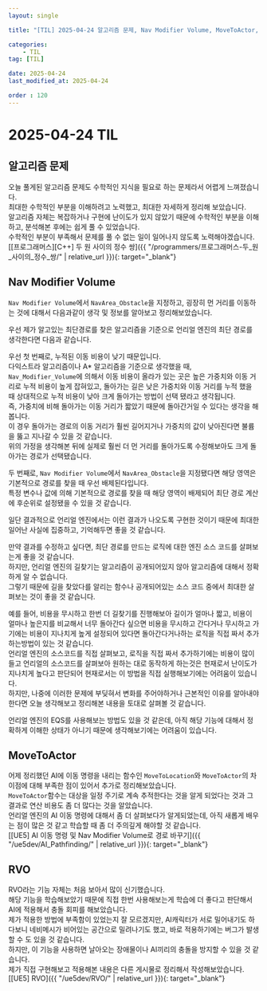 ```yaml
---
layout: single

title: "[TIL] 2025-04-24 알고리즘 문제, Nav Modifier Volume, MoveToActor, RVO"

categories:
    - TIL
tag: [TIL]

date: 2025-04-24
last_modified_at: 2025-04-24

order : 120
---
```


# 2025-04-24 TIL

## 알고리즘 문제

오늘 풀게된 알고리즘 문제도 수학적인 지식을 필요로 하는 문제라서 어렵게 느껴졌습니다.  
최대한 수학적인 부분을 이해하려고 노력했고, 최대한 자세하게 정리해 보았습니다.  
알고리즘 자체는 복잡하거나 구현에 난이도가 있지 않았기 때문에 수학적인 부분을 이해하고, 분석해본 후에는 쉽게 풀 수 있었습니다.  
수학적인 부분이 부족해서 문제를 풀 수 없는 일이 일어나지 않도록 노력해야겠습니다.  
[[프로그래머스][C++] 두 원 사이의 정수 쌍]({{ "/programmers/프로그래머스-두_원_사이의_정수_쌍/" | relative_url }}){: target="_blank"}

## Nav Modifier Volume

`Nav Modifier Volume`에서 `NavArea_Obstacle`을 지정하고, 굉장히 먼 거리를 이동하는 것에 대해서 다음과같이 생각 및 정보를 알아보고 정리해보았습니다.

우선 제가 알고있는 최단경로를 찾은 알고리즘을 기준으로 언리얼 엔진의 최단 경로를 생각한다면 다음과 같습니다.  

우선 첫 번째로, 누적된 이동 비용이 낮기 때문입니다.  
다익스트라 알고리즘이나 A* 알고리즘을 기준으로 생각했을 때, `Nav_Modifier_Volume`에 의해서 이동 비용이 올라가 있는 곳은 높은 가중치와 이동 거리로 누적 비용이 높게 잡혀있고, 돌아가는 길은 낮은 가중치와 이동 거리를 누적 했을 때 상대적으로 누적 비용이 낮아 크게 돌아가는 방법이 선택 됐라고 생각됩니다.  
즉, 가중치에 비해 돌아가는 이동 거리가 짧았기 때문에 돌아간거일 수 있다는 생각을 해봅니다.  
이 경우 돌아가는 경로의 이동 거리가 훨씬 길어지거나 가중치의 값이 낮아진다면 불륨을 뚫고 지나갈 수 있을 것 같습니다.  
위의 가정을 생각해본 뒤에 실제로 훨씬 더 먼 거리를 돌아가도록 수정해보아도 크게 돌아가는 경로가 선택됐습니다.

두 번째로, `Nav Modifier Volume`에서 `NavArea_Obstacle`을 지정됐다면 해당 영역은 기본적으로 경로를 찾을 때 우선 배제된다입니다.  
특정 변수나 값에 의해 기본적으로 경로를 찾을 때 해당 영역이 배제되어 최단 경로 계산에 후순위로 설정됐을 수 있을 것 같습니다.

일단 결과적으로 언리얼 엔진에서는 이런 결과가 나오도록 구현한 것이기 때문에 최대한 일어난 사실에 집중하고, 기억해두면 좋을 것 같습니다.

만약 결과를 수정하고 싶다면, 최단 경로를 만드는 로직에 대한 엔진 소스 코드를 살펴보는게 좋을 것 같습니다.  
하지만, 언리얼 엔진의 길찾기는 알고리즘이 공개되어있지 않아 알고리즘에 대해서 정확하게 알 수 없습니다.  
그렇기 때문에 길을 찾았다를 알리는 함수나 공개되어있는 소스 코드 중에서 최대한 살펴보는 것이 좋을 것 같습니다.

예를 들어, 비용을 무시하고 한번 더 길찾기를 진행해보아 길이가 얼마나 짧고, 비용이 얼마나 높은지를 비교해서 너무 돌아간다 싶으면 비용을 무시하고 간다거나 무시하고 가기에는 비용이 지나치게 높게 설정되어 있다면 돌아간다거나하는 로직을 직접 짜서 추가하는방법이 있는 것 같습니다.  
언리얼 엔진의 소스코드를 직접 살펴보고, 로직을 직접 짜서 추가하기에는 비용이 많이 들고 언리얼의 소스코드를 살펴보아 원하는 대로 동작하게 하는것은 현재로서 난이도가 지나치게 높다고 판단되어 현재로서는 이 방법을 직접 실행해보기에는 어려움이 있습니다.  
하지만, 나중에 이러한 문제에 부딪혀서 변화를 주어야하거나 근본적인 이유를 알아내야 한다면 오늘 생각해보고 정리해본 내용을 토대로 살펴볼 것 같습니다.

언리얼 엔진의 EQS를 사용해보는 방법도 있을 것 같은데, 아직 해당 기능에 대해서 정확하게 이해한 상태가 아니기 때문에 생각해보기에는 어려움이 있습니다.

## MoveToActor

어제 정리했던 AI에 이동 명령을 내리는 함수인 `MoveToLocation`와 `MoveToActor`의 차이점에 대해 부족한 점이 있어서 추가로 정리해보았습니다.  
`MoveToActor`함수는 대상을 일정 주기로 계속 추적한다는 것을 알게 되었다는 것과 그 결과로 연산 비용도 좀 더 많다는 것을 알았습니다.  
언리얼 엔진의 AI 이동 명령에 대해서 좀 더 살펴보다가 알게되었는데, 아직 새롭게 배우는 점이 많은 것 같고 학습할 때 좀 더 주의깊게 해야할 것 같습니다.  
[[UE5] AI 이동 명령 및 Nav Modifier Volume로 경로 바꾸기]({{ "/ue5dev/AI_Pathfinding/" | relative_url }}){: target="_blank"}

## RVO

RVO라는 기능 자체는 처음 보아서 많이 신기했습니다.  
해당 기능을 학습해보았기 때문에 직접 한번 사용해보는게 학습에 더 좋다고 판단해서 AI에 적용해서 충돌 회피를 해보았습니다.  
제가 적용한 방법에 부족함이 있었는지 잘 모르겠지만, AI캐릭터가 서로 밀어내기도 하다보니 네비메시가 비어있는 공간으로 밀려나기도 했고, 바로 적용하기에는 버그가 발생할 수 도 있을 것 같습니다.  
하지만, 이 기능을 사용하면 날아오는 장애물이나 AI끼리의 충돌을 방지할 수 있을 것 같습니다.  
제가 직접 구현해보고 적용해본 내용은 다른 게시물로 정리해서 작성해보았습니다.  
[[UE5] RVO]({{ "/ue5dev/RVO/" | relative_url }}){: target="_blank"}